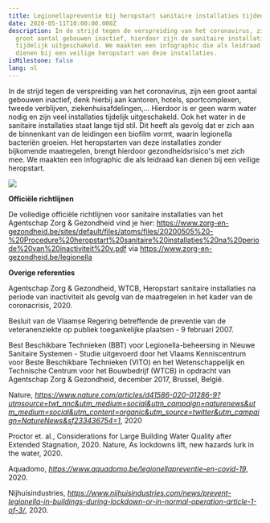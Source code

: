 ```yaml
---
title: Legionellapreventie bij heropstart sanitaire installaties tijdens Covid-19
date: 2020-05-11T10:00:00.000Z
description: In de strijd tegen de verspreiding van het coronavirus, zijn een
  groot aantal gebouwen inactief, hierdoor zijn de sanitaire installaties
  tijdelijk uitgeschakeld. We maakten een infographic die als leidraad kan
  dienen bij een veilige heropstart van deze installaties.
isMilestone: false
lang: nl
---
```

In de strijd tegen de verspreiding van het coronavirus, zijn een groot aantal gebouwen inactief, denk hierbij aan kantoren, hotels, sportcomplexen, tweede verblijven, ziekenhuisafdelingen,... Hierdoor is er geen warm water nodig en zijn veel installaties tijdelijk uitgeschakeld. Ook het water in de sanitaire installaties staat lange tijd stil. Dit heeft als gevolg dat er zich aan de binnenkant van de leidingen een biofilm vormt, waarin legionella bacteriën groeien. Het heropstarten van deze installaties zonder bijkomende maatregelen, brengt hierdoor gezondheidsrisico's met zich mee. We maakten een infographic die als leidraad kan dienen bij een veilige heropstart.

![](/uploads/infographic_lowatter.jpg)

**Officiële richtlijnen**

De volledige officiële richtlijnen voor sanitaire installaties van het Agentschap Zorg & Gezondheid  vind je hier: https://www.zorg-en-gezondheid.be/sites/default/files/atoms/files/20200505%20-%20Procedure%20heropstart%20sanitaire%20installaties%20na%20periode%20van%20inactiviteit%20v.pdf via https://www.zorg-en-gezondheid.be/legionella

**Overige referenties**

Agentschap Zorg & Gezondheid, WTCB, Heropstart sanitaire installaties na periode van inactiviteit als gevolg van de maatregelen in het kader van de coronacrisis, 2020.

Besluit van de Vlaamse Regering betreffende de preventie van de veteranenziekte op publiek toegankelijke plaatsen - 9 februari 2007.

Best Beschikbare Technieken (BBT) voor Legionella-beheersing in Nieuwe Sanitaire Systemen - Studie uitgevoerd door het Vlaams Kenniscentrum voor Beste Beschikbare Technieken (VITO) en het Wetenschappelijk en Technische Centrum voor het Bouwbedrijf (WTCB) in opdracht van Agentschap Zorg & Gezondheid, december 2017, Brussel, België.

Nature, *https://www.nature.com/articles/d41586-020-01286-9?utmsource=twt_nnc&utm_medium=social&utm_campaign=naturenews&utm_medium=social&utm_content=organic&utm_source=twitter&utm_campaign=NatureNews&sf233436754=1*, 2020

Proctor et. al., Considerations for Large Building Water Quality after Extended Stagnation, 2020. Nature, As lockdowns lift, new hazards lurk in the water, 2020.

Aquadomo, *https://www.aquadomo.be/legionellapreventie-en-covid-19*, 2020.

Nijhuisindustries, *https://www.nijhuisindustries.com/news/prevent-legionella-in-buildings-during-lockdown-or-in-normal-operation-article-1-of-3/*, 2020.